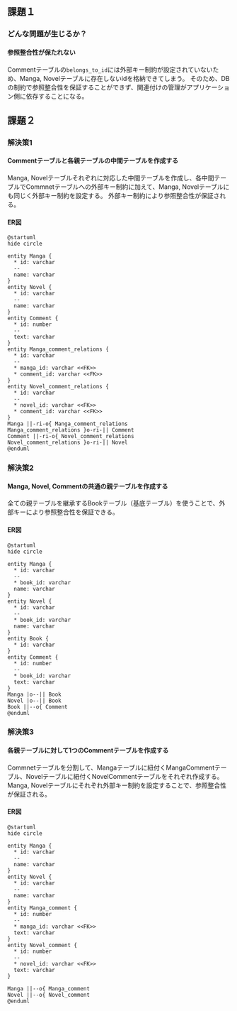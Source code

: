 ## 課題１
### どんな問題が生じるか？
#### 参照整合性が保たれない
Commentテーブルの`belongs_to_id`には外部キー制約が設定されていないため、Manga, Novelテーブルに存在しないidを格納できてしまう。
そのため、DBの制約で参照整合性を保証することができず、関連付けの管理がアプリケーション側に依存することになる。

## 課題２
### 解決策1
#### Commentテーブルと各親テーブルの中間テーブルを作成する
Manga, Novelテーブルそれぞれに対応した中間テーブルを作成し、各中間テーブルでCommnetテーブルへの外部キー制約に加えて、Manga, Novelテーブルにも同じく外部キー制約を設定する。
外部キー制約により参照整合性が保証される。

#### ER図
```plantuml
@startuml
hide circle

entity Manga {
  * id: varchar
  --
  name: varchar
}
entity Novel {
  * id: varchar
  --
  name: varchar
}
entity Comment {
  * id: number
  --
  text: varchar
}
entity Manga_comment_relations {
  * id: varchar
  --
  * manga_id: varchar <<FK>>
  * comment_id: varchar <<FK>>
}
entity Novel_comment_relations {
  * id: varchar
  --
  * novel_id: varchar <<FK>>
  * comment_id: varchar <<FK>>
}
Manga ||-ri-o{ Manga_comment_relations
Manga_comment_relations }o-ri-|| Comment
Comment ||-ri-o{ Novel_comment_relations
Novel_comment_relations }o-ri-|| Novel
@enduml
```

### 解決策2
#### Manga, Novel, Commentの共通の親テーブルを作成する
全ての親テーブルを継承するBookテーブル（基底テーブル）を使うことで、外部キーにより参照整合性を保証できる。

#### ER図
```plantuml
@startuml
hide circle

entity Manga {
  * id: varchar
  --
  * book_id: varchar
  name: varchar
}
entity Novel {
  * id: varchar
  --
  * book_id: varchar
  name: varchar
}
entity Book {
  * id: varchar
}
entity Comment {
  * id: number
  --
  * book_id: varchar
  text: varchar
}
Manga |o--|| Book
Novel |o--|| Book
Book ||--o{ Comment
@enduml
```

### 解決策3
#### 各親テーブルに対して1つのCommentテーブルを作成する
Commnetテーブルを分割して、Mangaテーブルに紐付くMangaCommentテーブル、Novelテーブルに紐付くNovelCommentテーブルをそれぞれ作成する。
Manga, Novelテーブルにそれぞれ外部キー制約を設定することで、参照整合性が保証される。

#### ER図
```plantuml
@startuml
hide circle

entity Manga {
  * id: varchar
  --
  name: varchar
}
entity Novel {
  * id: varchar
  --
  name: varchar
}
entity Manga_comment {
  * id: number
  --
  * manga_id: varchar <<FK>>
  text: varchar
}
entity Novel_comment {
  * id: number
  --
  * novel_id: varchar <<FK>>
  text: varchar
}

Manga ||--o{ Manga_comment
Novel ||--o{ Novel_comment
@enduml
```
